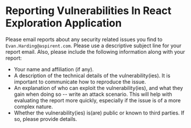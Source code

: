 # Reporting Vulnerabilities In React Exploration Application

Please email reports about any security related issues you find to `Evan.Harding@aspirent.com`. Please use a descriptive subject line for your report email. Also, please
include the following information along with your report:

* Your name and affiliation (if any).
* A description of the technical details of the vulnerability(ies). It is important to communicate how to reproduce the issue.
* An explanation of who can exploit the vulnerability(ies), and what they gain when doing so -- write an attack scenario. This will help with evaluating the report more
  quickly, especially if the issue is of a more complex nature.
* Whether the vulnerability(ies) is(are) public or known to third parties. If so, please provide details.
